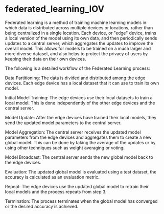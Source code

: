 # federated_learning_IOV
Federated learning is a method of training machine learning models in which data is distributed across multiple devices or locations, rather than being centralized in a single location. Each device, or "edge" device, trains a local version of the model using its own data, and then periodically sends updates to a central server, which aggregates the updates to improve the overall model. This allows for models to be trained on a much larger and more diverse dataset, and also helps to protect the privacy of users by keeping their data on their own devices.

The following is a detailed workflow of the Federated Learning process:

Data Partitioning: The data is divided and distributed among the edge devices. Each edge device has a local dataset that it can use to train its own model.

Initial Model Training: The edge devices use their local datasets to train a local model. This is done independently of the other edge devices and the central server.

Model Update: After the edge devices have trained their local models, they send the updated model parameters to the central server.

Model Aggregation: The central server receives the updated model parameters from the edge devices and aggregates them to create a new global model. This can be done by taking the average of the updates or by using other techniques such as weight averaging or voting.

Model Broadcast: The central server sends the new global model back to the edge devices.

Evaluation: The updated global model is evaluated using a test dataset, the accuracy is calculated as an evaluation metric.

Repeat: The edge devices use the updated global model to retrain their local models and the process repeats from step 3.

Termination: The process terminates when the global model has converged or the desired accuracy is achieved.
